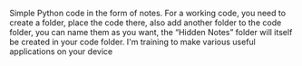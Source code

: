Simple Python code in the form of notes. For a working code, you need to create a folder, place the code there, also add another folder to the code folder, you can name them as you want, the “Hidden Notes” folder will itself be created in your code folder. I'm training to make various useful applications on your device